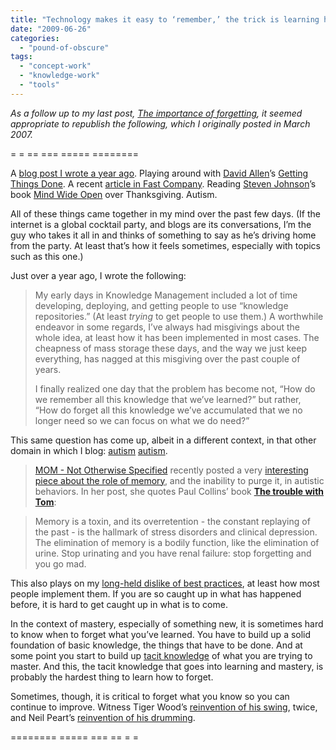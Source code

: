```yaml
---
title: "Technology makes it easy to ‘remember,’ the trick is learning how to forget"
date: "2009-06-26"
categories: 
  - "pound-of-obscure"
tags: 
  - "concept-work"
  - "knowledge-work"
  - "tools"
---
```


_As a follow up to my last post, [The importance of forgetting](http://blog.gbrettmiller.com/the-importance-of-forgettingthe-importance-of-forgetting/), it seemed appropriate to republish the following, which I originally posted in March 2007._

\= = == === ===== ========

A [blog post I wrote a year ago](http://nsl.blogspot.com/2005/11/technology-makes-it-easy-to-remember.html "...no straight lines...:  Technology makes it easy to 'remember,' the trick is learning how to forget"). Playing around with [David Allen](http://www.davidco.com/david_allen.php "The David Allen Company - About David Allen")’s [Getting Things Done](http://www.davidco.com/index.php "David Allen Getting Things Done: Time and stress management... how to be more productive and getthe most out of your time and life"). A recent [article in Fast Company](http://www.fastcompany.com/magazine/110/head-for-detail.html "A Head for Detail"). Reading [Steven Johnson](http://www.stevenberlinjohnson.com/ "stevenberlinjohnson.com")’s book [Mind Wide Open](http://astore.amazon.com/gbrettmiller-20/detail/0743241665/002-5407170-8100056 "amazon.com - Mind Wide Open: Your Brain and the Neuroscience of Everyday Life") over Thanksgiving. Autism.

All of these things came together in my mind over the past few days. (If the internet is a global cocktail party, and blogs are its conversations, I’m the guy who takes it all in and thinks of something to say as he’s driving home from the party. At least that’s how it feels sometimes, especially with topics such as this one.)

Just over a year ago, I wrote the following:

> My early days in Knowledge Management included a lot of time developing, deploying, and getting people to use “knowledge repositories.” (At least _trying_ to get people to use them.) A worthwhile endeavor in some regards, I’ve always had misgivings about the whole idea, at least how it has been implemented in most cases. The cheapness of mass storage these days, and the way we just keep everything, has nagged at this misgiving over the past couple of years.
> 
> I finally realized one day that the problem has become not, “How do we remember all this knowledge that we’ve learned?” but rather, “How do forget all this knowledge we’ve accumulated that we no longer need so we can focus on what we do need?”

This same question has come up, albeit in a different context, in that other domain in which I blog: [autism](http://29marbles.blogspot.com/ "29 Marbles - an autism blog") [autism](http://autism.gbrettmiller.com/).

> [MOM - Not Otherwise Specified](http://momnos.blogspot.com/) recently posted a very [interesting piece about the role of memory](http://momnos.blogspot.com/2005/11/only-memory.html), and the inability to purge it, in autistic behaviors. In her post, she quotes Paul Collins’ book [**The trouble with Tom**](http://astore.amazon.com/29marbles-blog-20/detail/1582345023/002-9091504-7932015 "aStore:  The Trouble with Tom by Paul Collins"):

> Memory is a toxin, and its overretention - the constant replaying of the past - is the hallmark of stress disorders and clinical depression. The elimination of memory is a bodily function, like the elimination of urine. Stop urinating and you have renal failure: stop forgetting and you go mad.

This also plays on my [long-held dislike of best practices](http://nsl.blogspot.com/2005/08/on-best-practices.html), at least how most people implement them. If you are so caught up in what has happened before, it is hard to get caught up in what is to come.

In the context of mastery, especially of something new, it is sometimes hard to know when to forget what you’ve learned. You have to build up a solid foundation of basic knowledge, the things that have to be done. And at some point you start to build up [tacit knowledge](http://nsl.gbrettmiller.com/2007/thoughts-on-knowledge-management-and-knowledge-work "NSL:  Thoughts on knowledge management and knowledge work") of what you are trying to master. And this, the tacit knowledge that goes into learning and mastery, is probably the hardest thing to learn how to forget.

Sometimes, though, it is critical to forget what you know so you can continue to improve. Witness Tiger Wood’s [reinvention of his swing](http://www.oneplanegolfswing.com/oneplanemembers/Tour_Pros/Tiger-Woods/ "Tiger Woods new golf swing with Hank Haney"), twice, and Neil Peart’s [reinvention of his drumming](http://en.wikipedia.org/wiki/Neil_Peart#Style_and_influences "wikipedia - Neil Peart: Style and Influences").

\======== ===== === == = =

